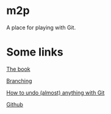 # m2p

A place for playing with Git.
 
# Some links

[The book](https://git-scm.com/book/en/v2en)

[Branching](https://learngitbranching.js.org/)

[How to undo (almost) anything with Git](https://github.com/blog/2019-how-to-undo-almost-anything-with-git)

[Github](https://github.com/)
